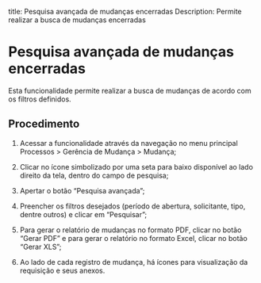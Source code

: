 title: Pesquisa avançada de mudanças encerradas
Description: Permite realizar a busca de mudanças encerradas
# Pesquisa avançada de mudanças encerradas

Esta funcionalidade permite realizar a busca de mudanças de acordo com os filtros definidos.  

Procedimento
------------

1.  Acessar a funcionalidade através da navegação no menu principal Processos \>
    Gerência de Mudança \> Mudança;

2.  Clicar no ícone simbolizado por uma seta para baixo disponível ao lado
    direito da tela, dentro do campo de pesquisa;

3.  Apertar o botão “Pesquisa avançada”;

4.  Preencher os filtros desejados (período de abertura, solicitante, tipo,
    dentre outros) e clicar em “Pesquisar”;

5.  Para gerar o relatório de mudanças no formato PDF, clicar no botão “Gerar
    PDF” e para gerar o relatório no formato Excel, clicar no botão “Gerar XLS”;

6.  Ao lado de cada registro de mudança, há ícones para visualização da
    requisição e seus anexos.

<!-- !!! tip "About"

    <b>Product/Version:</b> CITSmart | 9.00 &nbsp;&nbsp;
    <b>Updated:</b>02/01/2019 – Larissa Lourenço
